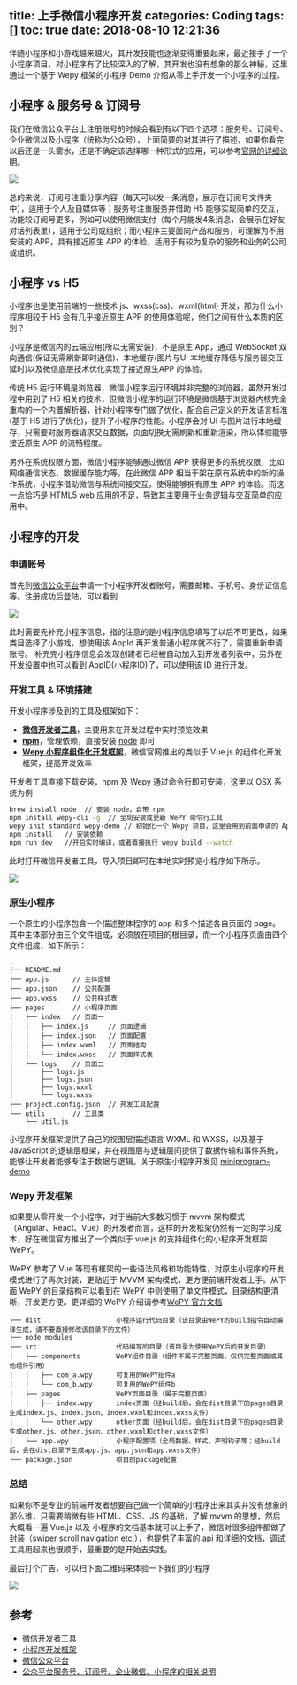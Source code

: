 title: 上手微信小程序开发
categories: Coding
tags: []
toc: true
date: 2018-08-10 12:21:36
---


伴随小程序和小游戏越来越火，其开发技能也逐渐变得重要起来，最近接手了一个小程序项目，对小程序有了比较深入的了解，其开发也没有想象的那么神秘，这里通过一个基于 Wepy 框架的小程序 Demo 介绍从零上手开发一个小程序的过程。
<!-- more -->


## 小程序 & 服务号 & 订阅号

我们在微信公众平台上注册账号的时候会看到有以下四个选项：服务号、订阅号、企业微信以及小程序（统称为公众号），上面简要的对其进行了描述，如果你看完以后还是一头雾水，还是不确定该选择哪一种形式的应用，可以参考[官网的详细说明](http://kf.qq.com/faq/170815aUZjeQ170815mU7bI7.html)。

![](http://7xry05.com1.z0.glb.clouddn.com/201808221632_638.png)

总的来说，订阅号注重分享内容（每天可以发一条消息，展示在订阅号文件夹中），适用于个人及自媒体等；服务号注重服务并借助 H5 能够实现简单的交互，功能较订阅号更多，例如可以使用微信支付（每个月能发4条消息，会展示在好友对话列表里），适用于公司或组织；而小程序主要面向产品和服务，可理解为不用安装的 APP，具有接近原生 APP 的体验，适用于有较为复杂的服务和业务的公司或组织。



## 小程序 vs H5

小程序也是使用前端的一些技术 js、wxss(css)、wxml(html) 开发，那为什么小程序相较于 H5 会有几乎接近原生 APP 的使用体验呢，他们之间有什么本质的区别？

小程序是微信内的云端应用(所以无需安装)，不是原生 App，通过 WebSocket 双向通信(保证无需刷新即时通信)、本地缓存(图片与UI 本地缓存降低与服务器交互延时)以及微信底层技术优化实现了接近原生APP 的体验。

传统 H5 运行环境是浏览器，微信小程序运行环境并非完整的浏览器，虽然开发过程中用到了 H5 相关的技术，但微信小程序的运行环境是微信基于浏览器内核完全重构的一个内置解析器，针对小程序专门做了优化，配合自己定义的开发语言标准(基于 H5 进行了优化)，提升了小程序的性能。小程序会对 UI 与图片进行本地缓存，只需要对服务器请求交互数据，页面切换无需刷新和重新渲染，所以体验能够接近原生 APP 的流畅程度。

另外在系统权限方面，微信小程序能够通过微信 APP 获得更多的系统权限，比如网络通信状态、数据缓存能力等，在此微信 APP 相当于架在原有系统中的新的操作系统，小程序借助微信与系统间接交互，使得能够拥有原生 APP 的体验。而这一点恰巧是 HTML5 web 应用的不足，导致其主要用于业务逻辑与交互简单的应用中。



## 小程序的开发

### 申请账号

首先到[微信公众平台](https://mp.weixin.qq.com)申请一个小程序开发者账号，需要邮箱、手机号、身份证信息等。注册成功后登陆，可以看到

![](http://7xry05.com1.z0.glb.clouddn.com/201808221627_842.png)

此时需要先补充小程序信息，指的注意的是小程序信息填写了以后不可更改，如果类目选择了小游戏，想使用该 AppId 再开发普通小程序就不行了，需要重新申请账号。
补充完小程序信息会发现创建者已经被自动加入到开发者列表中，另外在开发设置中也可以看到 AppID(小程序ID)了，可以使用该 ID 进行开发。


### 开发工具 & 环境搭建

开发小程序涉及到的工具及框架如下：

- **[微信开发者工具](https://developers.weixin.qq.com/miniprogram/dev/devtools/devtools.html)**，主要用来在开发过程中实时预览效果
- **[npm](https://www.npmjs.com/)**，管理依赖，直接安装 [node](https://nodejs.org/en/) 即可
- **[Wepy 小程序组件化开发框架](https://tencent.github.io/wepy/index.html)**，微信官网推出的类似于 Vue.js 的组件化开发框架，提高开发效率

开发者工具直接下载安装，npm 及 Wepy 通过命令行即可安装，这里以 OSX 系统为例

```bash
brew install node  // 安装 node，自带 npm
npm install wepy-cli -g  // 全局安装或更新 WePY 命令行工具
wepy init standard wepy-demo // 初始化一个 Wepy 项目，这里会用到前面申请的 AppID
npm install   // 安装依赖 
npm run dev   //开启实时编译，或者直接执行 wepy build --watch
```

此时打开微信开发者工具，导入项目即可在本地实时预览小程序如下所示。

![](http://7xry05.com1.z0.glb.clouddn.com/201808221751_748.png)


### 原生小程序

一个原生的小程序包含一个描述整体程序的 app 和多个描述各自页面的 page。其中主体部分由三个文件组成，必须放在项目的根目录，而一个小程序页面由四个文件组成，如下所示：

```
.
├── README.md
├── app.js      // 主体逻辑
├── app.json    // 公共配置
├── app.wxss    // 公共样式表
├── pages       // 小程序页面
│   ├── index   // 页面一
│   │   ├── index.js     // 页面逻辑
│   │   ├── index.json   // 页面配置
│   │   ├── index.wxml   // 页面结构
│   │   └── index.wxss   // 页面样式表
│   └── logs    // 页面二
│       ├── logs.js
│       ├── logs.json
│       ├── logs.wxml
│       └── logs.wxss
├── project.config.json  // 开发工具配置
└── utils       // 工具类
    └── util.js
```

小程序开发框架提供了自己的视图层描述语言 WXML 和 WXSS，以及基于 JavaScript 的逻辑层框架，并在视图层与逻辑层间提供了数据传输和事件系统，能够让开发者能够专注于数据与逻辑。关于原生小程序开发见 [miniprogram-demo](https://github.com/jiwenxing/miniprogram-demo)

### Wepy 开发框架

如果要从零开发一个小程序，对于当前大多数习惯于 mvvm 架构模式（Angular、React、Vue）的开发者而言，这样的开发框架仍然有一定的学习成本，好在微信官方推出了一个类似于 vue.js 的支持组件化的小程序开发框架 WePY。

WePY 参考了 Vue 等现有框架的一些语法风格和功能特性，对原生小程序的开发模式进行了再次封装，更贴近于 MVVM 架构模式，更方便前端开发者上手。从下面 WePY 的目录结构可以看到在 WePY 中则使用了单文件模式，目录结构更清晰，开发更方便。更详细的 WePY 介绍请参考[WePY 官方文档](https://tencent.github.io/wepy/index.html)

```
├── dist                   小程序运行代码目录（该目录由WePY的build指令自动编译生成，请不要直接修改该目录下的文件）
├── node_modules           
├── src                    代码编写的目录（该目录为使用WePY后的开发目录）
|   ├── components         WePY组件目录（组件不属于完整页面，仅供完整页面或其他组件引用）
|   |   ├── com_a.wpy      可复用的WePY组件a
|   |   └── com_b.wpy      可复用的WePY组件b
|   ├── pages              WePY页面目录（属于完整页面）
|   |   ├── index.wpy      index页面（经build后，会在dist目录下的pages目录生成index.js、index.json、index.wxml和index.wxss文件）
|   |   └── other.wpy      other页面（经build后，会在dist目录下的pages目录生成other.js、other.json、other.wxml和other.wxss文件）
|   └── app.wpy            小程序配置项（全局数据、样式、声明钩子等；经build后，会在dist目录下生成app.js、app.json和app.wxss文件）
└── package.json           项目的package配置
```


### 总结

如果你不是专业的前端开发者想要自己做一个简单的小程序出来其实并没有想象的那么难，只需要稍微有些 HTML、CSS、JS 的基础，了解 mvvm 的思想，然后大概看一遍 Vue.js 以及 小程序的文档基本就可以上手了，微信对很多组件都做了封装（swiper scroll navigation etc.），也提供了丰富的 api 和详细的文档，调试工具用起来也很顺手，最重要的是开始去实践。


最后打个广告，可以扫下面二维码来体验一下我们的小程序

![](http://ochyazsr6.bkt.clouddn.com/da354829ab89de3f5324abecffcaa120.jpg)




## 参考

- [微信开发者工具](https://developers.weixin.qq.com/miniprogram/dev/devtools/devtools.html)
- [小程序开发框架](https://developers.weixin.qq.com/miniprogram/dev/framework/MINA.html)
- [微信公众平台](https://mp.weixin.qq.com/?url=%2Fwxopen%2Fcategory%3Faction%3Dget%26token%3D1820933982%26lang%3Dzh_CN)
- [公众平台服务号、订阅号、企业微信、小程序的相关说明](http://kf.qq.com/faq/170815aUZjeQ170815mU7bI7.html)